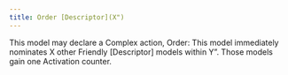 ```yaml
---
title: Order [Descriptor](X")
---
```

This model may declare a Complex action, Order: This model immediately nominates X other Friendly [Descriptor] models within Y”.
Those models gain one Activation counter.
